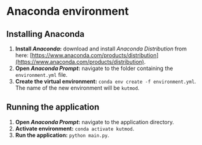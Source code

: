 # Anaconda environment

## Installing Anaconda

1.  **Install _Anaconda_:** download and install _Anaconda Distribution_ from here: [https://www.anaconda.com/products/distribution](https://www.anaconda.com/products/distribution).
2.  **Open _Anaconda Prompt_:** navigate to the folder containing the `environment.yml` file.
3.  **Create the virtual environment:** `conda env create -f environment.yml`. The name of the new environment will be `kutmod`.

## Running the application

1.  **Open _Anaconda Prompt_:** navigate to the application directory.
2.  **Activate environment:** `conda activate kutmod`.
3.  **Run the application:** `python main.py`.




